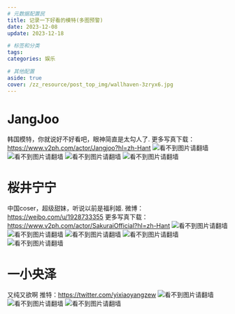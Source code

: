 ```yaml
---
# 元数据配置民
title: 记录一下好看的模特(多图预警)
date: 2023-12-08
update: 2023-12-18

# 标签和分类
tags:
categories: 娱乐

# 其他配置
aside: true
cover: /zz_resource/post_top_img/wallhaven-3zryx6.jpg
---
```

# JangJoo
韩国模特，你就说好不好看吧，眼神简直是太勾人了.
更多写真下载：https://www.v2ph.com/actor/Jangjoo?hl=zh-Hant
![看不到图片请翻墙](https://dl-web.dropbox.com/scl/fi/0ec0mqtno9jtnsoyd4oic/124.128.92.186_b9971160_1.33_4-3_aloabp4.jpg?rlkey=4cks4bv6hky2sfj6dg3b098ww&dl=0)
![看不到图片请翻墙](https://dl-web.dropbox.com/scl/fi/ksu1857atoyodhedn0ve7/124.128.92.186_6a764c7c_1.33_4-3_1cf9swp.jpg?rlkey=p9spcwdmxlzfag009d4dz29bj&dl=0)
![看不到图片请翻墙](https://dl-web.dropbox.com/scl/fi/ejqhy1uc3zqvj4edl-webqqj/124.128.92.186_39f46b71_1.50_3-2_givax5h.png?rlkey=pe6ws70mnawz8czf9zaemsp6n&dl=0)
![看不到图片请翻墙](https://i.imgur.com/yQkBgGr.jpg)

# 桜井宁宁
中国coser，超级甜妹，听说以前是福利姬.
微博：https://weibo.com/u/1928733355
更多写真下载：https://www.v2ph.com/actor/SakuraiOfficial?hl=zh-Hant
![看不到图片请翻墙](https://dl-web.dropbox.com/scl/fi/vgoegjqk6tgbdyxyputr7/1.50_3-2_6etnxjl.jpg?rlkey=mkgsirhjvaft84tz3v144ppsp&dl=0)
![看不到图片请翻墙](https://dl-web.dropbox.com/scl/fi/e840jg23dz8jnoh56bm9l/1.50_3-2_iete49t.jpg?rlkey=1feqmu0y33p8uoammp246xw26&dl=0)
![看不到图片请翻墙](https://dl-web.dropbox.com/scl/fi/s0f58fv37k4wirwwvheuz/1.33_4-3_snkr5ml.jpg?rlkey=ysajor1p3qjh6ncurkfcdt0ou&dl=0)
![看不到图片请翻墙](https://dl-web.dropbox.com/scl/fi/uxjomx5dpyyqonz95ao4a/1.50_5000-3333_iyoz173.jpg?rlkey=s48vnq6por5h3f7c5ttk41zz9&dl=0)
![看不到图片请翻墙](https://dl-web.dropbox.com/scl/fi/ecknnrtdxhdfxg7slrft5/1.50_3-2_zsuhbhb.jpg?rlkey=xbzbmeb06htl64ypbhysrqgt1&dl=0)

# 一小央泽
又纯又欲啊
推特：https://twitter.com/yixiaoyangzew
![看不到图片请翻墙](https://dl-web.dropbox.com/scl/fi/xuy95z0aiijwtlctkd4x6/1.78_16-9_6qcxg8q.png?rlkey=vj016ainj7qwkxfe4nwyxvjjt&dl=0)
![看不到图片请翻墙](https://dl-web.dropbox.com/scl/fi/nfvey6g96znuoshavzr69/221.215.103.126_ac0d9284_Qn7kUZeWqJEpTgHk.jpg?rlkey=y1zb71pwm1xfoyop4a5juye1j&dl=0)
![看不到图片请翻墙](https://dl-web.dropbox.com/scl/fi/i57wxsh01kz5f74bjlaue/221.215.103.126_b82180b6_cMmEhyj3nWuHLSyy.jpg?rlkey=zjczb1hqjs0yc5q929znsd7dr&dl=0)